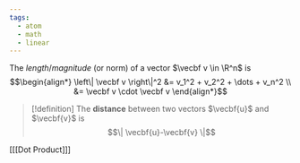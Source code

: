 ```yaml
---
tags:
  - atom
  - math
  - linear
---
```

The *length*/*magnitude* (or norm) of a vector $\vecbf v \in \R^n$ is
$$\begin{align*}
	\left\| \vecbf v \right\|^2 &= v_1^2 + v_2^2 + \dots + v_n^2 \\
	&= \vecbf v \cdot \vecbf v
\end{align*}$$

> [!definition] The **distance** between two vectors $\vecbf{u}$ and $\vecbf{v}$ is $$\| \vecbf{u}-\vecbf{v} \|$$

\[[[Dot Product]]\]